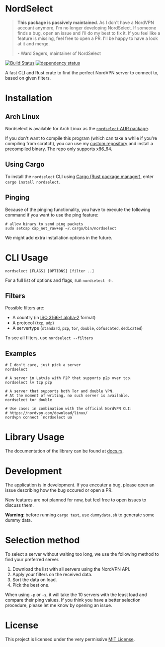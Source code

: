 # NordSelect

> **This package is passively maintained**. As I don't have a NordVPN account anymore, I'm no longer developing NordSelect. If someone finds a bug, open an issue and I'll do my best to fix it. If you feel like a feature is missing, feel free to open a PR. I'll be happy to have a look at it and merge.
> 
> \- Ward Segers, maintainer of NordSelect

[![Build Status](https://travis-ci.com/editicalu/nordselect.svg?branch=master)](https://travis-ci.com/editicalu/nordselect)
[![dependency status](https://deps.rs/repo/github/editicalu/nordselect/status.svg)](https://deps.rs/repo/github/editicalu/nordselect)

A fast CLI and Rust crate to find the perfect NordVPN server to connect to, based on given filters.

# Installation

## Arch Linux

Nordselect is available for Arch Linux as the [`nordselect` AUR package](https://aur.archlinux.org/packages/nordselect).

If you don't want to compile this program (which can take a while if you're compiling from scratch), you can use my [custom repository](https://ear.wardsegers.be) and install a precompiled binary. The repo only supports x86_64.

## Using Cargo

To install the `nordselect` CLI using [Cargo (Rust package manager)](https://www.rust-lang.org/en-US/install.html), enter `cargo install nordselect`.

## Pinging

Because of the pinging functionality, you have to execute the following command if you want to use the ping feature:

    # allow binary to send ping packets
    sudo setcap cap_net_raw+ep ~/.cargo/bin/nordselect

We might add extra installation options in the future.

# CLI Usage

    nordselect [FLAGS] [OPTIONS] [filter ..]

For a full list of options and flags, run `nordselect -h`.

## Filters

Possible filters are:
- A country (in [ISO 3166-1 alpha-2](//en.wikipedia.org/wiki/ISO_3166-1_alpha-2) format)
- A protocol (`tcp`, `udp`)
- A servertype (`standard`, `p2p`, `tor`, `double`, `obfuscated`, `dedicated`)

To see all filters, use `nordselect --filters`

## Examples

    # I don't care, just pick a server
    nordselect
    
    # A server in Latvia with P2P that supports p2p over tcp.
    nordselect lv tcp p2p

    # A server that supports both Tor and double VPN.
    # At the moment of writing, no such server is available.
    nordselect tor double

    # Use case: in combination with the official NordVPN CLI:
    # https://nordvpn.com/download/linux/
    nordvpn connect `nordselect ua`

# Library Usage

The documentation of the library can be found at [docs.rs](https://docs.rs/nordselect/).

# Development

The application is in development. If you encouter a bug, please open an issue describing how the bug occured or open a PR.

New features are not planned for now, but feel free to open issues to discuss them.

**Warning**: before running `cargo test`, use `dummydata.sh` to generate some dummy data.

# Selection method

To select a server without waiting too long, we use the following method to find your preferred server.

1. Download the list with all servers using the NordVPN API.
2. Apply your filters on the received data.
3. Sort the data on load.
4. Pick the best one.

When using `-p` or `-s`, it will take the 10 servers with the least load and compare their ping values.
If you think you have a better selection procedure, please let me know by opening an issue.

# License

This project is licensed under the very permissive [MIT License](https://opensource.org/licenses/MIT).
